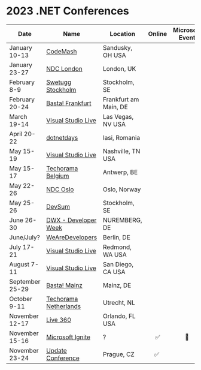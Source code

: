 # 2023 .NET Conferences

| Date               | Name                       | Location             | Online | Microsoft Event |
|--------------------|----------------------------|----------------------|:------:|:-----:|
| January 10-13      | [CodeMash](https://www.codemash.org/)| Sandusky, OH USA|||
| January 23-27      | [NDC London](https://ndclondon.com/)| London, UK |||
| February 8-9       | [Swetugg Stockholm](https://swetugg.se/sthlm-2023)| Stockholm, SE|||
| February 20-24     | [Basta! Frankfurt](https://basta.net/frankfurt/)| Frankfurt am Main, DE|||
| March 19-14        | [Visual Studio Live](https://vslive.com/events/las-vegas-2023/home.aspx)|Las Vegas, NV USA|||
| April 20-22        | [dotnetdays](https://dotnetdays.ro/)| Iasi, Romania |||
| May 15-19          | [Visual Studio Live](https://vslive.com/events/nashville-2023/home.aspx)|Nashville, TN USA|||
| May 15-17          | [Techorama Belgium](https://techorama.be/)|Antwerp, BE|||
| May 22-26          | [NDC Oslo](https://ndcoslo.com/)| Oslo, Norway |||
| May 25-26          | [DevSum](https://www.devsum.se)|Stockholm, SE|||
| June 26-30         | [DWX - Developer Week](https://www.developer-week.de/)|NUREMBERG, DE|||
| June/July?         | [WeAreDevelopers](https://www.wearedevelopers.com/world-congress)|Berlin, DE|||
| July 17-21         | [Visual Studio Live](https://vslive.com/events/microsofthq-2023/home.aspx)|Redmond, WA USA|||
| August 7-11        | [Visual Studio Live](https://vslive.com/events/san-diego-2023/home.aspx)|San Diego, CA USA|||
| September 25-29    | [Basta! Mainz](https://basta.net/mainz/)| Mainz, DE|||
| October 9-11       | [Techorama Netherlands](https://www.techorama.nl/)| Utrecht, NL|||
| November 12-17     | [Live 360](https://live360events.com/Home.aspx)|Orlando, FL USA|||
| November 15-16     | [Microsoft Ignite](https://ignite.microsoft.com)|?|✅|🎉|
| November 23-24     | [Update Conference](https://www.updateconference.net) | Prague, CZ | ✅ | | 
